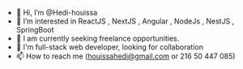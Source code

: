 - 👋 Hi, I’m @Hedi-houissa
- 👀 I’m interested in ReactJS , NextJS , Angular , NodeJs , NestJS , SpringBoot
- 🌱 I am currently seeking freelance opportunities.
- 💞️ I'm full-stack web developer, looking for collaboration
- 📫 How to reach me (houissahedi@gmail.com or 216 50 447 085)

<!---
Hedi-houissa/Hedi-houissa is a ✨ special ✨ repository because its `README.md` (this file) appears on your GitHub profile.
You can click the Preview link to take a look at your changes.
--->

